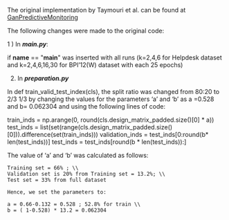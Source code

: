 The original implementation by Taymouri et al. can be found at [GanPredictiveMonitoring](https://github.com/farbodtaymouri/GanPredictiveMonitoring)

The following changes were made to the original code:

1 ) In ***main.py***:

if __name__ == "__main__" was inserted with all runs (k=2,4,6 for Helpdesk dataset and k=2,4,6,16,30 for BPI’12(W) dataset with each 25 epochs)


2) In ***preparation.py*** 

In def train_valid_test_index(cls),  the split ratio was changed from 80:20 to 2/3 1/3 by changing the values for the parameters ‘a’ and ‘b’ as a =0.528 and b= 0.062304 and using the following lines of code:

train_inds = np.arange(0, round(cls.design_matrix_padded.size()[0] * a))
test_inds = list(set(range(cls.design_matrix_padded.size()[0])).difference(set(train_inds)))
validation_inds = test_inds[0:round(b* len(test_inds))]
test_inds = test_inds[round(b * len(test_inds)):]

The value of ‘a’ and ‘b’ was calculated as follows:

	Training set = 66% ; \\
	Validation set is 20% from Training set = 13.2%; \\
	Test set = 33% from full dataset

	Hence, we set the parameters to: 

	a = 0.66-0.132 = 0.528 ; 52.8% for train \\
	b = ( 1-0.528) * 13.2 = 0.062304 
